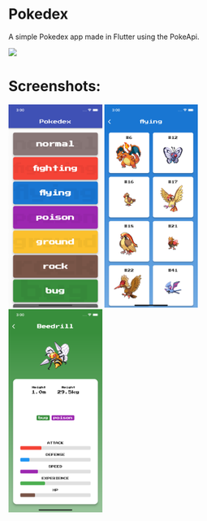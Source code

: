 # Pokedex

A simple Pokedex app made in Flutter using the PokeApi.

<img src="/images/pokedex-1.gif" height="400px"/>

# Screenshots:
<img src="/images/pokedex-2.png" height="400px"/>  <img src="/images/pokedex-3.png" height="400px"/>  <img src="/images/pokedex-4.png" height="400px"/>